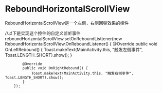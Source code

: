 # ReboundHorizontalScrollView

ReboundHorizontalScrollView是一个左侧，右侧回弹效果的控件


//以下是实现这个控件的自定义监听事件
reboundHorizontalScrollView.setOnReboundListtener(new ReboundHorizontalScrollView.OnReboundListener() {
            @Override
            public void OnLeftRebound() {
                Toast.makeText(MainActivity.this, "触发左侧事件", Toast.LENGTH_SHORT).show();
            }

            @Override
            public void OnRightRebound() {
                Toast.makeText(MainActivity.this, "触发右侧事件", Toast.LENGTH_SHORT).show();
            }
        });
